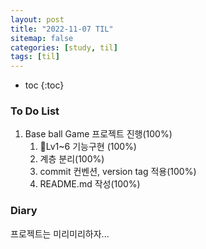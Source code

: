 ```yaml
---
layout: post
title: "2022-11-07 TIL"
sitemap: false
categories: [study, til]
tags: [til]
---
```


* toc
{:toc}

### To Do List
1. Base ball Game 프로젝트 진행(100%)
   1. Lv1~6 기능구현 (100%)
   2. 계층 분리(100%)
   3. commit 컨벤션, version tag 적용(100%)
   4. README.md 작성(100%)


### Diary
프로젝트는 미리미리하자... 